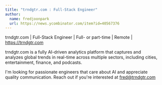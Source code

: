 ```yaml
---
title: "trndgtr.com : Full-Stack Engineer"
author:
  name: fredjoonpark
  url: https://news.ycombinator.com/item?id=40567376
---
```

trndgtr.com | Full-Stack Engineer | Full- or part-time | Remote | <a href="https:&#x2F;&#x2F;trndgtr.com" rel="nofollow">https:&#x2F;&#x2F;trndgtr.com</a>

trndgtr.com is a fully AI-driven analytics platform that captures and analyzes global trends in real-time across multiple sectors, including cities, entertainment, finance, and podcasts.

I&#x27;m looking for passionate engineers that care about AI and appreciate quality communication. Reach out if you&#x27;re interested at fred@trndgtr.com
